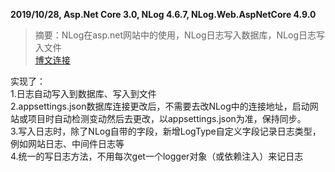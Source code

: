 **2019/10/28, Asp.Net Core 3.0, NLog 4.6.7, NLog.Web.AspNetCore 4.9.0**  
>摘要：NLog在asp.net网站中的使用，NLog日志写入数据库，NLog日志写入文件  
>[博文连接](https://www.cnblogs.com/kasnti/p/11748306.html)   

实现了：  
1.日志自动写入到数据库、写入到文件  
2.appsettings.json数据库连接更改后，不需要去改NLog中的连接地址，启动网站或项目时自动检测变动然后去更改，以appsettings.json为准，保持同步。  
3.写入日志时，除了NLog自带的字段，新增LogType自定义字段记录日志类型，例如网站日志、中间件日志等  
4.统一的写日志方法，不用每次get一个logger对象（或依赖注入）来记日志  

